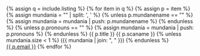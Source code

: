 {% assign q = include.listing  %}
{% for item in q %}
{% assign p = item %}
{% assign mundania = "" | split: ', ' %}
{% unless p.mundanename == "" %} {% assign mundania = mundania | push: p.mundanename %} {% endunless %}
{% unless p.pronouns == "" %} {% assign mundania = mundania | push: p.pronouns %} {% endunless %}
{{ p.title }} {{ p.scaname }} {% unless mundania.size < 1 %} ({{  mundania | join: ", "  }}) {% endunless %} <br/> <a href="mailto:{{ p.email }}">{{ p.email }}</a>
{% endfor %}